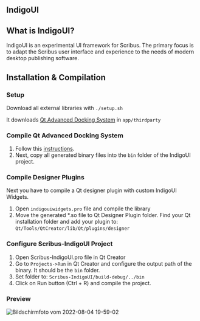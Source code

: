 ## IndigoUI
## What is IndigoUI?
IndigoUI is an experimental UI framework for Scribus. The primary focus is to adapt the Scribus user interface and experience to the needs of modern desktop publishing software. 

## Installation & Compilation

### Setup
Download all external libraries with
`./setup.sh`

It downloads [Qt Advanced Docking System](https://github.com/githubuser0xFFFF/Qt-Advanced-Docking-System) in `app/thirdparty`

### Compile Qt Advanced Docking System
1. Follow this [instructions](https://github.com/githubuser0xFFFF/Qt-Advanced-Docking-System#build).
2. Next, copy all generated binary files into the `bin` folder of the IndigoUI project.

### Compile Designer Plugins
Next you have to compile a Qt designer plugin with custom IndigoUI Widgets.

1. Open `indigouiwidgets.pro` file and compile the library
2. Move the generated *.so file to Qt Designer Plugin folder. Find your Qt installation folder and add your plugin to:
`Qt/Tools/QtCreator/lib/Qt/plugins/designer`

### Configure Scribus-IndigoUI Project
1. Open Scribus-IndigoUI.pro file in Qt Creator
2. Go to `Projects->Run` in Qt Creator and configure the output path of the binary. It should be the `bin` folder.
3. Set folder to: `Scribus-IndigoUI/build-debug/../bin`
4. Click on Run button (Ctrl + R) and compile the project.

### Preview

![Bildschirmfoto vom 2022-08-04 19-59-02](https://user-images.githubusercontent.com/15112256/182931586-db6be82c-30d7-4a81-9f44-2fa1cba91d8b.png)
